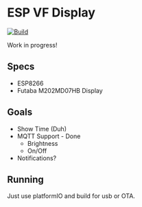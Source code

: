 # ESP VF Display

[![Build](https://github.com/Wferr/ESP-VF/actions/workflows/PlatformIO_CI.yml/badge.svg)](https://github.com/Wferr/ESP-VF/actions/workflows/PlatformIO_CI.yml)
  
  Work in progress!

  ## Specs
  * ESP8266
  * Futaba M202MD07HB Display

  ## Goals
  * Show Time (Duh)
  * MQTT Support - Done
    * Brightness
    * On/Off
  * Notifications?


  ## Running
  Just use platformIO and build for usb or OTA.